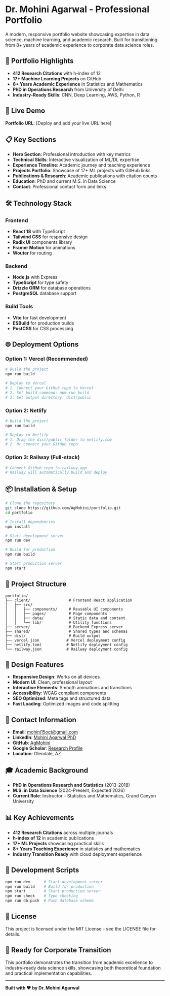 # Dr. Mohini Agarwal - Professional Portfolio

A modern, responsive portfolio website showcasing expertise in data science, machine learning, and academic research. Built for transitioning from 8+ years of academic experience to corporate data science roles.

## 🎯 Portfolio Highlights

- **412 Research Citations** with h-index of 12
- **17+ Machine Learning Projects** on GitHub
- **8+ Years Academic Experience** in Statistics and Mathematics
- **PhD in Operations Research** from University of Delhi
- **Industry-Ready Skills**: CNN, Deep Learning, AWS, Python, R

## 🚀 Live Demo

**Portfolio URL**: [Deploy and add your live URL here]

## 📋 Key Sections

- **Hero Section**: Professional introduction with key metrics
- **Technical Skills**: Interactive visualization of ML/DL expertise
- **Experience Timeline**: Academic journey and teaching experience
- **Projects Portfolio**: Showcase of 17+ ML projects with GitHub links
- **Publications & Research**: Academic publications with citation counts
- **Education**: PhD and current M.S. in Data Science
- **Contact**: Professional contact form and links

## 🛠️ Technology Stack

### Frontend
- **React 18** with TypeScript
- **Tailwind CSS** for responsive design
- **Radix UI** components library
- **Framer Motion** for animations
- **Wouter** for routing

### Backend
- **Node.js** with Express
- **TypeScript** for type safety
- **Drizzle ORM** for database operations
- **PostgreSQL** database support

### Build Tools
- **Vite** for fast development
- **ESBuild** for production builds
- **PostCSS** for CSS processing

## 🌐 Deployment Options

### Option 1: Vercel (Recommended)
```bash
# Build the project
npm run build

# Deploy to Vercel
# 1. Connect your GitHub repo to Vercel
# 2. Set build command: npm run build
# 3. Set output directory: dist/public
```

### Option 2: Netlify
```bash
# Build the project
npm run build

# Deploy to Netlify
# 1. Drag the dist/public folder to netlify.com
# 2. Or connect your GitHub repo
```

### Option 3: Railway (Full-stack)
```bash
# Connect GitHub repo to railway.app
# Railway will automatically build and deploy
```

## 📦 Installation & Setup

```bash
# Clone the repository
git clone https://github.com/AgMohini/portfolio.git
cd portfolio

# Install dependencies
npm install

# Start development server
npm run dev

# Build for production
npm run build

# Start production server
npm start
```

## 📁 Project Structure

```
portfolio/
├── client/                 # Frontend React application
│   ├── src/
│   │   ├── components/     # Reusable UI components
│   │   ├── pages/          # Page components
│   │   ├── data/           # Static data and content
│   │   └── lib/            # Utility functions
├── server/                 # Backend Express server
├── shared/                 # Shared types and schemas
├── dist/                   # Build output
├── vercel.json            # Vercel deployment config
├── netlify.toml           # Netlify deployment config
└── railway.json           # Railway deployment config
```

## 🎨 Design Features

- **Responsive Design**: Works on all devices
- **Modern UI**: Clean, professional layout
- **Interactive Elements**: Smooth animations and transitions
- **Accessibility**: WCAG compliant components
- **SEO Optimized**: Meta tags and structured data
- **Fast Loading**: Optimized images and code splitting

## 📧 Contact Information

- **Email**: mohini15oct@gmail.com
- **LinkedIn**: [Mohini Agarwal PhD](https://www.linkedin.com/in/mohini-agarwal-phd-080025191)
- **GitHub**: [AgMohini](https://github.com/AgMohini/machine_learning_projects)
- **Google Scholar**: [Research Profile](https://scholar.google.com/citations?hl=en&user=oNopg-QAAAAJ)
- **Location**: Glendale, AZ

## 🎓 Academic Background

- **PhD in Operations Research and Statistics** (2013-2018)
- **M.S. in Data Science** (2024-Present, Expected 2026)
- **Current Role**: Instructor – Statistics and Mathematics, Grand Canyon University

## 📊 Key Achievements

- **412 Research Citations** across multiple journals
- **h-index of 12** in academic publications
- **17+ ML Projects** showcasing practical skills
- **8+ Years Teaching Experience** in statistics and mathematics
- **Industry Transition Ready** with cloud deployment experience

## 🔧 Development Scripts

```bash
npm run dev      # Start development server
npm run build    # Build for production
npm start        # Start production server
npm run check    # Type checking
npm run db:push  # Push database schema
```

## 📄 License

This project is licensed under the MIT License - see the LICENSE file for details.

## 🚀 Ready for Corporate Transition

This portfolio demonstrates the transition from academic excellence to industry-ready data science skills, showcasing both theoretical foundation and practical implementation capabilities.

---

**Built with ❤️ by Dr. Mohini Agarwal**
